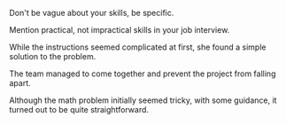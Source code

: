 Don't be vague about your skills, be specific.

Mention practical, not impractical skills in your job interview.

While the instructions seemed complicated at first, she found a simple solution to the problem.

The team managed to come together and prevent the project from falling apart.

Although the math problem initially seemed tricky, with some guidance, it turned out to be quite straightforward.

